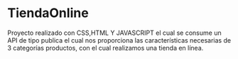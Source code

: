 # TiendaOnline
Proyecto realizado con CSS,HTML Y JAVASCRIPT el cual se consume un API de tipo publica el cual nos proporciona las características necesarias de 3 categorías productos, con el cual realizamos una tienda en línea.
